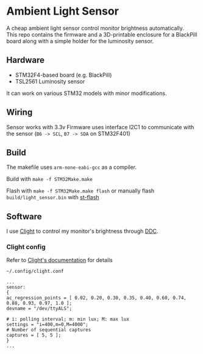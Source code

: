 # Ambient Light Sensor

A cheap ambient light sensor control monitor brightness automatically.  
This repo contains the firmware and a 3D-printable enclosure for a BlackPill board along with a simple holder for the luminosity sensor.

## Hardware

- STM32F4-based board (e.g. BlackPill)
- TSL2561 Luminosity sensor

It can work on various STM32 models with minor modifications.

## Wiring

Sensor works with 3.3v
Firmware uses interface I2C1 to communicate with the sensor (`B6 -> SCL`, `B7 -> SDA` on STM32F401)

## Build

The makefile uses `arm-none-eabi-gcc` as a compiler.

Build with `make -f STM32Make.make`

Flash with `make -f STM32Make.make flash` or manually flash `build/light_sensor.bin` with [st-flash](https://github.com/stlink-org/stlink)

## Software

I use [Clight](https://github.com/FedeDP/Clight) to control my monitor's brightness through [DDC](https://en.wikipedia.org/wiki/Display_Data_Channel).

### Clight config

Refer to [Clight's documentation]() for details

```
~/.config/clight.conf

...
sensor:
{
ac_regression_points = [ 0.02, 0.20, 0.30, 0.35, 0.40, 0.60, 0.74, 0.88, 0.93, 0.97, 1.0 ];
devname = "/dev/ttyALS";

# i: polling interval; m: min lux; M: max lux
settings = "i=400,m=0,M=4000";
# Number of sequential captures
captures = [ 5, 5 ];
}
...
```
